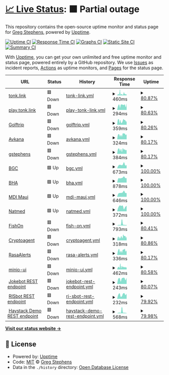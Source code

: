 # [📈 Live Status](https://status.stephens.link): <!--live status--> **🟧 Partial outage**

This repository contains the open-source uptime monitor and status page for [Greg Stephens](http://gstephens.org), powered by [Upptime](https://github.com/upptime/upptime).

[![Uptime CI](https://github.com/rgstephens/upptime/workflows/Uptime%20CI/badge.svg)](https://github.com/rgstephens/upptime/actions?query=workflow%3A%22Uptime+CI%22)
[![Response Time CI](https://github.com/rgstephens/upptime/workflows/Response%20Time%20CI/badge.svg)](https://github.com/rgstephens/upptime/actions?query=workflow%3A%22Response+Time+CI%22)
[![Graphs CI](https://github.com/rgstephens/upptime/workflows/Graphs%20CI/badge.svg)](https://github.com/rgstephens/upptime/actions?query=workflow%3A%22Graphs+CI%22)
[![Static Site CI](https://github.com/rgstephens/upptime/workflows/Static%20Site%20CI/badge.svg)](https://github.com/rgstephens/upptime/actions?query=workflow%3A%22Static+Site+CI%22)
[![Summary CI](https://github.com/rgstephens/upptime/workflows/Summary%20CI/badge.svg)](https://github.com/rgstephens/upptime/actions?query=workflow%3A%22Summary+CI%22)

With [Upptime](https://upptime.js.org), you can get your own unlimited and free uptime monitor and status page, powered entirely by a GitHub repository. We use [Issues](https://github.com/rgstephens/upptime/issues) as incident reports, [Actions](https://github.com/rgstephens/upptime/actions) as uptime monitors, and [Pages](https://status.stephens.link) for the status page.

<!--start: status pages-->
<!-- This summary is generated by Upptime (https://github.com/upptime/upptime) -->
<!-- Do not edit this manually, your changes will be overwritten -->
<!-- prettier-ignore -->
| URL | Status | History | Response Time | Uptime |
| --- | ------ | ------- | ------------- | ------ |
| <img alt="" src="https://icons.duckduckgo.com/ip3/tonk.link.ico" height="13"> [tonk.link](https://tonk.link) | 🟥 Down | [tonk-link.yml](https://github.com/rgstephens/upptime/commits/HEAD/history/tonk-link.yml) | <details><summary><img alt="Response time graph" src="./graphs/tonk-link/response-time-week.png" height="20"> 460ms</summary><br><a href="https://rgstephens.github.io/upptime/history/tonk-link"><img alt="Response time 360" src="https://img.shields.io/endpoint?url=https%3A%2F%2Fraw.githubusercontent.com%2Frgstephens%2Fupptime%2FHEAD%2Fapi%2Ftonk-link%2Fresponse-time.json"></a><br><a href="https://rgstephens.github.io/upptime/history/tonk-link"><img alt="24-hour response time 0" src="https://img.shields.io/endpoint?url=https%3A%2F%2Fraw.githubusercontent.com%2Frgstephens%2Fupptime%2FHEAD%2Fapi%2Ftonk-link%2Fresponse-time-day.json"></a><br><a href="https://rgstephens.github.io/upptime/history/tonk-link"><img alt="7-day response time 460" src="https://img.shields.io/endpoint?url=https%3A%2F%2Fraw.githubusercontent.com%2Frgstephens%2Fupptime%2FHEAD%2Fapi%2Ftonk-link%2Fresponse-time-week.json"></a><br><a href="https://rgstephens.github.io/upptime/history/tonk-link"><img alt="30-day response time 382" src="https://img.shields.io/endpoint?url=https%3A%2F%2Fraw.githubusercontent.com%2Frgstephens%2Fupptime%2FHEAD%2Fapi%2Ftonk-link%2Fresponse-time-month.json"></a><br><a href="https://rgstephens.github.io/upptime/history/tonk-link"><img alt="1-year response time 384" src="https://img.shields.io/endpoint?url=https%3A%2F%2Fraw.githubusercontent.com%2Frgstephens%2Fupptime%2FHEAD%2Fapi%2Ftonk-link%2Fresponse-time-year.json"></a></details> | <details><summary><a href="https://rgstephens.github.io/upptime/history/tonk-link">80.87%</a></summary><a href="https://rgstephens.github.io/upptime/history/tonk-link"><img alt="All-time uptime 96.34%" src="https://img.shields.io/endpoint?url=https%3A%2F%2Fraw.githubusercontent.com%2Frgstephens%2Fupptime%2FHEAD%2Fapi%2Ftonk-link%2Fuptime.json"></a><br><a href="https://rgstephens.github.io/upptime/history/tonk-link"><img alt="24-hour uptime 0.00%" src="https://img.shields.io/endpoint?url=https%3A%2F%2Fraw.githubusercontent.com%2Frgstephens%2Fupptime%2FHEAD%2Fapi%2Ftonk-link%2Fuptime-day.json"></a><br><a href="https://rgstephens.github.io/upptime/history/tonk-link"><img alt="7-day uptime 80.87%" src="https://img.shields.io/endpoint?url=https%3A%2F%2Fraw.githubusercontent.com%2Frgstephens%2Fupptime%2FHEAD%2Fapi%2Ftonk-link%2Fuptime-week.json"></a><br><a href="https://rgstephens.github.io/upptime/history/tonk-link"><img alt="30-day uptime 95.37%" src="https://img.shields.io/endpoint?url=https%3A%2F%2Fraw.githubusercontent.com%2Frgstephens%2Fupptime%2FHEAD%2Fapi%2Ftonk-link%2Fuptime-month.json"></a><br><a href="https://rgstephens.github.io/upptime/history/tonk-link"><img alt="1-year uptime 98.75%" src="https://img.shields.io/endpoint?url=https%3A%2F%2Fraw.githubusercontent.com%2Frgstephens%2Fupptime%2FHEAD%2Fapi%2Ftonk-link%2Fuptime-year.json"></a></details>
| <img alt="" src="https://icons.duckduckgo.com/ip3/play.tonk.link.ico" height="13"> [play.tonk.link](https://play.tonk.link) | 🟥 Down | [play-tonk-link.yml](https://github.com/rgstephens/upptime/commits/HEAD/history/play-tonk-link.yml) | <details><summary><img alt="Response time graph" src="./graphs/play-tonk-link/response-time-week.png" height="20"> 294ms</summary><br><a href="https://rgstephens.github.io/upptime/history/play-tonk-link"><img alt="Response time 278" src="https://img.shields.io/endpoint?url=https%3A%2F%2Fraw.githubusercontent.com%2Frgstephens%2Fupptime%2FHEAD%2Fapi%2Fplay-tonk-link%2Fresponse-time.json"></a><br><a href="https://rgstephens.github.io/upptime/history/play-tonk-link"><img alt="24-hour response time 0" src="https://img.shields.io/endpoint?url=https%3A%2F%2Fraw.githubusercontent.com%2Frgstephens%2Fupptime%2FHEAD%2Fapi%2Fplay-tonk-link%2Fresponse-time-day.json"></a><br><a href="https://rgstephens.github.io/upptime/history/play-tonk-link"><img alt="7-day response time 294" src="https://img.shields.io/endpoint?url=https%3A%2F%2Fraw.githubusercontent.com%2Frgstephens%2Fupptime%2FHEAD%2Fapi%2Fplay-tonk-link%2Fresponse-time-week.json"></a><br><a href="https://rgstephens.github.io/upptime/history/play-tonk-link"><img alt="30-day response time 278" src="https://img.shields.io/endpoint?url=https%3A%2F%2Fraw.githubusercontent.com%2Frgstephens%2Fupptime%2FHEAD%2Fapi%2Fplay-tonk-link%2Fresponse-time-month.json"></a><br><a href="https://rgstephens.github.io/upptime/history/play-tonk-link"><img alt="1-year response time 292" src="https://img.shields.io/endpoint?url=https%3A%2F%2Fraw.githubusercontent.com%2Frgstephens%2Fupptime%2FHEAD%2Fapi%2Fplay-tonk-link%2Fresponse-time-year.json"></a></details> | <details><summary><a href="https://rgstephens.github.io/upptime/history/play-tonk-link">80.63%</a></summary><a href="https://rgstephens.github.io/upptime/history/play-tonk-link"><img alt="All-time uptime 65.59%" src="https://img.shields.io/endpoint?url=https%3A%2F%2Fraw.githubusercontent.com%2Frgstephens%2Fupptime%2FHEAD%2Fapi%2Fplay-tonk-link%2Fuptime.json"></a><br><a href="https://rgstephens.github.io/upptime/history/play-tonk-link"><img alt="24-hour uptime 0.00%" src="https://img.shields.io/endpoint?url=https%3A%2F%2Fraw.githubusercontent.com%2Frgstephens%2Fupptime%2FHEAD%2Fapi%2Fplay-tonk-link%2Fuptime-day.json"></a><br><a href="https://rgstephens.github.io/upptime/history/play-tonk-link"><img alt="7-day uptime 80.63%" src="https://img.shields.io/endpoint?url=https%3A%2F%2Fraw.githubusercontent.com%2Frgstephens%2Fupptime%2FHEAD%2Fapi%2Fplay-tonk-link%2Fuptime-week.json"></a><br><a href="https://rgstephens.github.io/upptime/history/play-tonk-link"><img alt="30-day uptime 95.50%" src="https://img.shields.io/endpoint?url=https%3A%2F%2Fraw.githubusercontent.com%2Frgstephens%2Fupptime%2FHEAD%2Fapi%2Fplay-tonk-link%2Fuptime-month.json"></a><br><a href="https://rgstephens.github.io/upptime/history/play-tonk-link"><img alt="1-year uptime 88.41%" src="https://img.shields.io/endpoint?url=https%3A%2F%2Fraw.githubusercontent.com%2Frgstephens%2Fupptime%2FHEAD%2Fapi%2Fplay-tonk-link%2Fuptime-year.json"></a></details>
| <img alt="" src="https://icons.duckduckgo.com/ip3/golftrip.link.ico" height="13"> [Golftrip](https://golftrip.link) | 🟥 Down | [golftrip.yml](https://github.com/rgstephens/upptime/commits/HEAD/history/golftrip.yml) | <details><summary><img alt="Response time graph" src="./graphs/golftrip/response-time-week.png" height="20"> 359ms</summary><br><a href="https://rgstephens.github.io/upptime/history/golftrip"><img alt="Response time 393" src="https://img.shields.io/endpoint?url=https%3A%2F%2Fraw.githubusercontent.com%2Frgstephens%2Fupptime%2FHEAD%2Fapi%2Fgolftrip%2Fresponse-time.json"></a><br><a href="https://rgstephens.github.io/upptime/history/golftrip"><img alt="24-hour response time 0" src="https://img.shields.io/endpoint?url=https%3A%2F%2Fraw.githubusercontent.com%2Frgstephens%2Fupptime%2FHEAD%2Fapi%2Fgolftrip%2Fresponse-time-day.json"></a><br><a href="https://rgstephens.github.io/upptime/history/golftrip"><img alt="7-day response time 359" src="https://img.shields.io/endpoint?url=https%3A%2F%2Fraw.githubusercontent.com%2Frgstephens%2Fupptime%2FHEAD%2Fapi%2Fgolftrip%2Fresponse-time-week.json"></a><br><a href="https://rgstephens.github.io/upptime/history/golftrip"><img alt="30-day response time 409" src="https://img.shields.io/endpoint?url=https%3A%2F%2Fraw.githubusercontent.com%2Frgstephens%2Fupptime%2FHEAD%2Fapi%2Fgolftrip%2Fresponse-time-month.json"></a><br><a href="https://rgstephens.github.io/upptime/history/golftrip"><img alt="1-year response time 404" src="https://img.shields.io/endpoint?url=https%3A%2F%2Fraw.githubusercontent.com%2Frgstephens%2Fupptime%2FHEAD%2Fapi%2Fgolftrip%2Fresponse-time-year.json"></a></details> | <details><summary><a href="https://rgstephens.github.io/upptime/history/golftrip">80.26%</a></summary><a href="https://rgstephens.github.io/upptime/history/golftrip"><img alt="All-time uptime 97.25%" src="https://img.shields.io/endpoint?url=https%3A%2F%2Fraw.githubusercontent.com%2Frgstephens%2Fupptime%2FHEAD%2Fapi%2Fgolftrip%2Fuptime.json"></a><br><a href="https://rgstephens.github.io/upptime/history/golftrip"><img alt="24-hour uptime 0.00%" src="https://img.shields.io/endpoint?url=https%3A%2F%2Fraw.githubusercontent.com%2Frgstephens%2Fupptime%2FHEAD%2Fapi%2Fgolftrip%2Fuptime-day.json"></a><br><a href="https://rgstephens.github.io/upptime/history/golftrip"><img alt="7-day uptime 80.26%" src="https://img.shields.io/endpoint?url=https%3A%2F%2Fraw.githubusercontent.com%2Frgstephens%2Fupptime%2FHEAD%2Fapi%2Fgolftrip%2Fuptime-week.json"></a><br><a href="https://rgstephens.github.io/upptime/history/golftrip"><img alt="30-day uptime 95.23%" src="https://img.shields.io/endpoint?url=https%3A%2F%2Fraw.githubusercontent.com%2Frgstephens%2Fupptime%2FHEAD%2Fapi%2Fgolftrip%2Fuptime-month.json"></a><br><a href="https://rgstephens.github.io/upptime/history/golftrip"><img alt="1-year uptime 98.72%" src="https://img.shields.io/endpoint?url=https%3A%2F%2Fraw.githubusercontent.com%2Frgstephens%2Fupptime%2FHEAD%2Fapi%2Fgolftrip%2Fuptime-year.json"></a></details>
| <img alt="" src="https://icons.duckduckgo.com/ip3/avkana.com.ico" height="13"> [Avkana](https://avkana.com) | 🟥 Down | [avkana.yml](https://github.com/rgstephens/upptime/commits/HEAD/history/avkana.yml) | <details><summary><img alt="Response time graph" src="./graphs/avkana/response-time-week.png" height="20"> 324ms</summary><br><a href="https://rgstephens.github.io/upptime/history/avkana"><img alt="Response time 319" src="https://img.shields.io/endpoint?url=https%3A%2F%2Fraw.githubusercontent.com%2Frgstephens%2Fupptime%2FHEAD%2Fapi%2Favkana%2Fresponse-time.json"></a><br><a href="https://rgstephens.github.io/upptime/history/avkana"><img alt="24-hour response time 0" src="https://img.shields.io/endpoint?url=https%3A%2F%2Fraw.githubusercontent.com%2Frgstephens%2Fupptime%2FHEAD%2Fapi%2Favkana%2Fresponse-time-day.json"></a><br><a href="https://rgstephens.github.io/upptime/history/avkana"><img alt="7-day response time 324" src="https://img.shields.io/endpoint?url=https%3A%2F%2Fraw.githubusercontent.com%2Frgstephens%2Fupptime%2FHEAD%2Fapi%2Favkana%2Fresponse-time-week.json"></a><br><a href="https://rgstephens.github.io/upptime/history/avkana"><img alt="30-day response time 343" src="https://img.shields.io/endpoint?url=https%3A%2F%2Fraw.githubusercontent.com%2Frgstephens%2Fupptime%2FHEAD%2Fapi%2Favkana%2Fresponse-time-month.json"></a><br><a href="https://rgstephens.github.io/upptime/history/avkana"><img alt="1-year response time 329" src="https://img.shields.io/endpoint?url=https%3A%2F%2Fraw.githubusercontent.com%2Frgstephens%2Fupptime%2FHEAD%2Fapi%2Favkana%2Fresponse-time-year.json"></a></details> | <details><summary><a href="https://rgstephens.github.io/upptime/history/avkana">80.17%</a></summary><a href="https://rgstephens.github.io/upptime/history/avkana"><img alt="All-time uptime 96.05%" src="https://img.shields.io/endpoint?url=https%3A%2F%2Fraw.githubusercontent.com%2Frgstephens%2Fupptime%2FHEAD%2Fapi%2Favkana%2Fuptime.json"></a><br><a href="https://rgstephens.github.io/upptime/history/avkana"><img alt="24-hour uptime 0.00%" src="https://img.shields.io/endpoint?url=https%3A%2F%2Fraw.githubusercontent.com%2Frgstephens%2Fupptime%2FHEAD%2Fapi%2Favkana%2Fuptime-day.json"></a><br><a href="https://rgstephens.github.io/upptime/history/avkana"><img alt="7-day uptime 80.17%" src="https://img.shields.io/endpoint?url=https%3A%2F%2Fraw.githubusercontent.com%2Frgstephens%2Fupptime%2FHEAD%2Fapi%2Favkana%2Fuptime-week.json"></a><br><a href="https://rgstephens.github.io/upptime/history/avkana"><img alt="30-day uptime 95.20%" src="https://img.shields.io/endpoint?url=https%3A%2F%2Fraw.githubusercontent.com%2Frgstephens%2Fupptime%2FHEAD%2Fapi%2Favkana%2Fuptime-month.json"></a><br><a href="https://rgstephens.github.io/upptime/history/avkana"><img alt="1-year uptime 98.72%" src="https://img.shields.io/endpoint?url=https%3A%2F%2Fraw.githubusercontent.com%2Frgstephens%2Fupptime%2FHEAD%2Fapi%2Favkana%2Fuptime-year.json"></a></details>
| <img alt="" src="https://icons.duckduckgo.com/ip3/gstephens.org.ico" height="13"> [gstephens](https://gstephens.org) | 🟥 Down | [gstephens.yml](https://github.com/rgstephens/upptime/commits/HEAD/history/gstephens.yml) | <details><summary><img alt="Response time graph" src="./graphs/gstephens/response-time-week.png" height="20"> 384ms</summary><br><a href="https://rgstephens.github.io/upptime/history/gstephens"><img alt="Response time 398" src="https://img.shields.io/endpoint?url=https%3A%2F%2Fraw.githubusercontent.com%2Frgstephens%2Fupptime%2FHEAD%2Fapi%2Fgstephens%2Fresponse-time.json"></a><br><a href="https://rgstephens.github.io/upptime/history/gstephens"><img alt="24-hour response time 0" src="https://img.shields.io/endpoint?url=https%3A%2F%2Fraw.githubusercontent.com%2Frgstephens%2Fupptime%2FHEAD%2Fapi%2Fgstephens%2Fresponse-time-day.json"></a><br><a href="https://rgstephens.github.io/upptime/history/gstephens"><img alt="7-day response time 384" src="https://img.shields.io/endpoint?url=https%3A%2F%2Fraw.githubusercontent.com%2Frgstephens%2Fupptime%2FHEAD%2Fapi%2Fgstephens%2Fresponse-time-week.json"></a><br><a href="https://rgstephens.github.io/upptime/history/gstephens"><img alt="30-day response time 412" src="https://img.shields.io/endpoint?url=https%3A%2F%2Fraw.githubusercontent.com%2Frgstephens%2Fupptime%2FHEAD%2Fapi%2Fgstephens%2Fresponse-time-month.json"></a><br><a href="https://rgstephens.github.io/upptime/history/gstephens"><img alt="1-year response time 418" src="https://img.shields.io/endpoint?url=https%3A%2F%2Fraw.githubusercontent.com%2Frgstephens%2Fupptime%2FHEAD%2Fapi%2Fgstephens%2Fresponse-time-year.json"></a></details> | <details><summary><a href="https://rgstephens.github.io/upptime/history/gstephens">80.17%</a></summary><a href="https://rgstephens.github.io/upptime/history/gstephens"><img alt="All-time uptime 94.70%" src="https://img.shields.io/endpoint?url=https%3A%2F%2Fraw.githubusercontent.com%2Frgstephens%2Fupptime%2FHEAD%2Fapi%2Fgstephens%2Fuptime.json"></a><br><a href="https://rgstephens.github.io/upptime/history/gstephens"><img alt="24-hour uptime 0.00%" src="https://img.shields.io/endpoint?url=https%3A%2F%2Fraw.githubusercontent.com%2Frgstephens%2Fupptime%2FHEAD%2Fapi%2Fgstephens%2Fuptime-day.json"></a><br><a href="https://rgstephens.github.io/upptime/history/gstephens"><img alt="7-day uptime 80.17%" src="https://img.shields.io/endpoint?url=https%3A%2F%2Fraw.githubusercontent.com%2Frgstephens%2Fupptime%2FHEAD%2Fapi%2Fgstephens%2Fuptime-week.json"></a><br><a href="https://rgstephens.github.io/upptime/history/gstephens"><img alt="30-day uptime 95.20%" src="https://img.shields.io/endpoint?url=https%3A%2F%2Fraw.githubusercontent.com%2Frgstephens%2Fupptime%2FHEAD%2Fapi%2Fgstephens%2Fuptime-month.json"></a><br><a href="https://rgstephens.github.io/upptime/history/gstephens"><img alt="1-year uptime 97.38%" src="https://img.shields.io/endpoint?url=https%3A%2F%2Fraw.githubusercontent.com%2Frgstephens%2Fupptime%2FHEAD%2Fapi%2Fgstephens%2Fuptime-year.json"></a></details>
| <img alt="" src="https://icons.duckduckgo.com/ip3/broadmoorgolfclub.com.ico" height="13"> [BGC](https://broadmoorgolfclub.com) | 🟩 Up | [bgc.yml](https://github.com/rgstephens/upptime/commits/HEAD/history/bgc.yml) | <details><summary><img alt="Response time graph" src="./graphs/bgc/response-time-week.png" height="20"> 673ms</summary><br><a href="https://rgstephens.github.io/upptime/history/bgc"><img alt="Response time 916" src="https://img.shields.io/endpoint?url=https%3A%2F%2Fraw.githubusercontent.com%2Frgstephens%2Fupptime%2FHEAD%2Fapi%2Fbgc%2Fresponse-time.json"></a><br><a href="https://rgstephens.github.io/upptime/history/bgc"><img alt="24-hour response time 595" src="https://img.shields.io/endpoint?url=https%3A%2F%2Fraw.githubusercontent.com%2Frgstephens%2Fupptime%2FHEAD%2Fapi%2Fbgc%2Fresponse-time-day.json"></a><br><a href="https://rgstephens.github.io/upptime/history/bgc"><img alt="7-day response time 673" src="https://img.shields.io/endpoint?url=https%3A%2F%2Fraw.githubusercontent.com%2Frgstephens%2Fupptime%2FHEAD%2Fapi%2Fbgc%2Fresponse-time-week.json"></a><br><a href="https://rgstephens.github.io/upptime/history/bgc"><img alt="30-day response time 680" src="https://img.shields.io/endpoint?url=https%3A%2F%2Fraw.githubusercontent.com%2Frgstephens%2Fupptime%2FHEAD%2Fapi%2Fbgc%2Fresponse-time-month.json"></a><br><a href="https://rgstephens.github.io/upptime/history/bgc"><img alt="1-year response time 968" src="https://img.shields.io/endpoint?url=https%3A%2F%2Fraw.githubusercontent.com%2Frgstephens%2Fupptime%2FHEAD%2Fapi%2Fbgc%2Fresponse-time-year.json"></a></details> | <details><summary><a href="https://rgstephens.github.io/upptime/history/bgc">100.00%</a></summary><a href="https://rgstephens.github.io/upptime/history/bgc"><img alt="All-time uptime 99.28%" src="https://img.shields.io/endpoint?url=https%3A%2F%2Fraw.githubusercontent.com%2Frgstephens%2Fupptime%2FHEAD%2Fapi%2Fbgc%2Fuptime.json"></a><br><a href="https://rgstephens.github.io/upptime/history/bgc"><img alt="24-hour uptime 100.00%" src="https://img.shields.io/endpoint?url=https%3A%2F%2Fraw.githubusercontent.com%2Frgstephens%2Fupptime%2FHEAD%2Fapi%2Fbgc%2Fuptime-day.json"></a><br><a href="https://rgstephens.github.io/upptime/history/bgc"><img alt="7-day uptime 100.00%" src="https://img.shields.io/endpoint?url=https%3A%2F%2Fraw.githubusercontent.com%2Frgstephens%2Fupptime%2FHEAD%2Fapi%2Fbgc%2Fuptime-week.json"></a><br><a href="https://rgstephens.github.io/upptime/history/bgc"><img alt="30-day uptime 99.82%" src="https://img.shields.io/endpoint?url=https%3A%2F%2Fraw.githubusercontent.com%2Frgstephens%2Fupptime%2FHEAD%2Fapi%2Fbgc%2Fuptime-month.json"></a><br><a href="https://rgstephens.github.io/upptime/history/bgc"><img alt="1-year uptime 99.81%" src="https://img.shields.io/endpoint?url=https%3A%2F%2Fraw.githubusercontent.com%2Frgstephens%2Fupptime%2FHEAD%2Fapi%2Fbgc%2Fuptime-year.json"></a></details>
| <img alt="" src="https://icons.duckduckgo.com/ip3/broadmoorhomeowners.com.ico" height="13"> [BHA](https://broadmoorhomeowners.com) | 🟩 Up | [bha.yml](https://github.com/rgstephens/upptime/commits/HEAD/history/bha.yml) | <details><summary><img alt="Response time graph" src="./graphs/bha/response-time-week.png" height="20"> 878ms</summary><br><a href="https://rgstephens.github.io/upptime/history/bha"><img alt="Response time 1465" src="https://img.shields.io/endpoint?url=https%3A%2F%2Fraw.githubusercontent.com%2Frgstephens%2Fupptime%2FHEAD%2Fapi%2Fbha%2Fresponse-time.json"></a><br><a href="https://rgstephens.github.io/upptime/history/bha"><img alt="24-hour response time 830" src="https://img.shields.io/endpoint?url=https%3A%2F%2Fraw.githubusercontent.com%2Frgstephens%2Fupptime%2FHEAD%2Fapi%2Fbha%2Fresponse-time-day.json"></a><br><a href="https://rgstephens.github.io/upptime/history/bha"><img alt="7-day response time 878" src="https://img.shields.io/endpoint?url=https%3A%2F%2Fraw.githubusercontent.com%2Frgstephens%2Fupptime%2FHEAD%2Fapi%2Fbha%2Fresponse-time-week.json"></a><br><a href="https://rgstephens.github.io/upptime/history/bha"><img alt="30-day response time 910" src="https://img.shields.io/endpoint?url=https%3A%2F%2Fraw.githubusercontent.com%2Frgstephens%2Fupptime%2FHEAD%2Fapi%2Fbha%2Fresponse-time-month.json"></a><br><a href="https://rgstephens.github.io/upptime/history/bha"><img alt="1-year response time 1522" src="https://img.shields.io/endpoint?url=https%3A%2F%2Fraw.githubusercontent.com%2Frgstephens%2Fupptime%2FHEAD%2Fapi%2Fbha%2Fresponse-time-year.json"></a></details> | <details><summary><a href="https://rgstephens.github.io/upptime/history/bha">100.00%</a></summary><a href="https://rgstephens.github.io/upptime/history/bha"><img alt="All-time uptime 99.76%" src="https://img.shields.io/endpoint?url=https%3A%2F%2Fraw.githubusercontent.com%2Frgstephens%2Fupptime%2FHEAD%2Fapi%2Fbha%2Fuptime.json"></a><br><a href="https://rgstephens.github.io/upptime/history/bha"><img alt="24-hour uptime 100.00%" src="https://img.shields.io/endpoint?url=https%3A%2F%2Fraw.githubusercontent.com%2Frgstephens%2Fupptime%2FHEAD%2Fapi%2Fbha%2Fuptime-day.json"></a><br><a href="https://rgstephens.github.io/upptime/history/bha"><img alt="7-day uptime 100.00%" src="https://img.shields.io/endpoint?url=https%3A%2F%2Fraw.githubusercontent.com%2Frgstephens%2Fupptime%2FHEAD%2Fapi%2Fbha%2Fuptime-week.json"></a><br><a href="https://rgstephens.github.io/upptime/history/bha"><img alt="30-day uptime 99.87%" src="https://img.shields.io/endpoint?url=https%3A%2F%2Fraw.githubusercontent.com%2Frgstephens%2Fupptime%2FHEAD%2Fapi%2Fbha%2Fuptime-month.json"></a><br><a href="https://rgstephens.github.io/upptime/history/bha"><img alt="1-year uptime 99.77%" src="https://img.shields.io/endpoint?url=https%3A%2F%2Fraw.githubusercontent.com%2Frgstephens%2Fupptime%2FHEAD%2Fapi%2Fbha%2Fuptime-year.json"></a></details>
| <img alt="" src="https://icons.duckduckgo.com/ip3/mdimaui.com.ico" height="13"> [MDI Maui](https://mdimaui.com) | 🟩 Up | [mdi-maui.yml](https://github.com/rgstephens/upptime/commits/HEAD/history/mdi-maui.yml) | <details><summary><img alt="Response time graph" src="./graphs/mdi-maui/response-time-week.png" height="20"> 646ms</summary><br><a href="https://rgstephens.github.io/upptime/history/mdi-maui"><img alt="Response time 414" src="https://img.shields.io/endpoint?url=https%3A%2F%2Fraw.githubusercontent.com%2Frgstephens%2Fupptime%2FHEAD%2Fapi%2Fmdi-maui%2Fresponse-time.json"></a><br><a href="https://rgstephens.github.io/upptime/history/mdi-maui"><img alt="24-hour response time 578" src="https://img.shields.io/endpoint?url=https%3A%2F%2Fraw.githubusercontent.com%2Frgstephens%2Fupptime%2FHEAD%2Fapi%2Fmdi-maui%2Fresponse-time-day.json"></a><br><a href="https://rgstephens.github.io/upptime/history/mdi-maui"><img alt="7-day response time 646" src="https://img.shields.io/endpoint?url=https%3A%2F%2Fraw.githubusercontent.com%2Frgstephens%2Fupptime%2FHEAD%2Fapi%2Fmdi-maui%2Fresponse-time-week.json"></a><br><a href="https://rgstephens.github.io/upptime/history/mdi-maui"><img alt="30-day response time 589" src="https://img.shields.io/endpoint?url=https%3A%2F%2Fraw.githubusercontent.com%2Frgstephens%2Fupptime%2FHEAD%2Fapi%2Fmdi-maui%2Fresponse-time-month.json"></a><br><a href="https://rgstephens.github.io/upptime/history/mdi-maui"><img alt="1-year response time 467" src="https://img.shields.io/endpoint?url=https%3A%2F%2Fraw.githubusercontent.com%2Frgstephens%2Fupptime%2FHEAD%2Fapi%2Fmdi-maui%2Fresponse-time-year.json"></a></details> | <details><summary><a href="https://rgstephens.github.io/upptime/history/mdi-maui">100.00%</a></summary><a href="https://rgstephens.github.io/upptime/history/mdi-maui"><img alt="All-time uptime 99.99%" src="https://img.shields.io/endpoint?url=https%3A%2F%2Fraw.githubusercontent.com%2Frgstephens%2Fupptime%2FHEAD%2Fapi%2Fmdi-maui%2Fuptime.json"></a><br><a href="https://rgstephens.github.io/upptime/history/mdi-maui"><img alt="24-hour uptime 100.00%" src="https://img.shields.io/endpoint?url=https%3A%2F%2Fraw.githubusercontent.com%2Frgstephens%2Fupptime%2FHEAD%2Fapi%2Fmdi-maui%2Fuptime-day.json"></a><br><a href="https://rgstephens.github.io/upptime/history/mdi-maui"><img alt="7-day uptime 100.00%" src="https://img.shields.io/endpoint?url=https%3A%2F%2Fraw.githubusercontent.com%2Frgstephens%2Fupptime%2FHEAD%2Fapi%2Fmdi-maui%2Fuptime-week.json"></a><br><a href="https://rgstephens.github.io/upptime/history/mdi-maui"><img alt="30-day uptime 100.00%" src="https://img.shields.io/endpoint?url=https%3A%2F%2Fraw.githubusercontent.com%2Frgstephens%2Fupptime%2FHEAD%2Fapi%2Fmdi-maui%2Fuptime-month.json"></a><br><a href="https://rgstephens.github.io/upptime/history/mdi-maui"><img alt="1-year uptime 99.98%" src="https://img.shields.io/endpoint?url=https%3A%2F%2Fraw.githubusercontent.com%2Frgstephens%2Fupptime%2FHEAD%2Fapi%2Fmdi-maui%2Fuptime-year.json"></a></details>
| <img alt="" src="https://icons.duckduckgo.com/ip3/natmed.net.ico" height="13"> [Natmed](https://natmed.net) | 🟩 Up | [natmed.yml](https://github.com/rgstephens/upptime/commits/HEAD/history/natmed.yml) | <details><summary><img alt="Response time graph" src="./graphs/natmed/response-time-week.png" height="20"> 372ms</summary><br><a href="https://rgstephens.github.io/upptime/history/natmed"><img alt="Response time 281" src="https://img.shields.io/endpoint?url=https%3A%2F%2Fraw.githubusercontent.com%2Frgstephens%2Fupptime%2FHEAD%2Fapi%2Fnatmed%2Fresponse-time.json"></a><br><a href="https://rgstephens.github.io/upptime/history/natmed"><img alt="24-hour response time 436" src="https://img.shields.io/endpoint?url=https%3A%2F%2Fraw.githubusercontent.com%2Frgstephens%2Fupptime%2FHEAD%2Fapi%2Fnatmed%2Fresponse-time-day.json"></a><br><a href="https://rgstephens.github.io/upptime/history/natmed"><img alt="7-day response time 372" src="https://img.shields.io/endpoint?url=https%3A%2F%2Fraw.githubusercontent.com%2Frgstephens%2Fupptime%2FHEAD%2Fapi%2Fnatmed%2Fresponse-time-week.json"></a><br><a href="https://rgstephens.github.io/upptime/history/natmed"><img alt="30-day response time 356" src="https://img.shields.io/endpoint?url=https%3A%2F%2Fraw.githubusercontent.com%2Frgstephens%2Fupptime%2FHEAD%2Fapi%2Fnatmed%2Fresponse-time-month.json"></a><br><a href="https://rgstephens.github.io/upptime/history/natmed"><img alt="1-year response time 291" src="https://img.shields.io/endpoint?url=https%3A%2F%2Fraw.githubusercontent.com%2Frgstephens%2Fupptime%2FHEAD%2Fapi%2Fnatmed%2Fresponse-time-year.json"></a></details> | <details><summary><a href="https://rgstephens.github.io/upptime/history/natmed">100.00%</a></summary><a href="https://rgstephens.github.io/upptime/history/natmed"><img alt="All-time uptime 99.98%" src="https://img.shields.io/endpoint?url=https%3A%2F%2Fraw.githubusercontent.com%2Frgstephens%2Fupptime%2FHEAD%2Fapi%2Fnatmed%2Fuptime.json"></a><br><a href="https://rgstephens.github.io/upptime/history/natmed"><img alt="24-hour uptime 100.00%" src="https://img.shields.io/endpoint?url=https%3A%2F%2Fraw.githubusercontent.com%2Frgstephens%2Fupptime%2FHEAD%2Fapi%2Fnatmed%2Fuptime-day.json"></a><br><a href="https://rgstephens.github.io/upptime/history/natmed"><img alt="7-day uptime 100.00%" src="https://img.shields.io/endpoint?url=https%3A%2F%2Fraw.githubusercontent.com%2Frgstephens%2Fupptime%2FHEAD%2Fapi%2Fnatmed%2Fuptime-week.json"></a><br><a href="https://rgstephens.github.io/upptime/history/natmed"><img alt="30-day uptime 100.00%" src="https://img.shields.io/endpoint?url=https%3A%2F%2Fraw.githubusercontent.com%2Frgstephens%2Fupptime%2FHEAD%2Fapi%2Fnatmed%2Fuptime-month.json"></a><br><a href="https://rgstephens.github.io/upptime/history/natmed"><img alt="1-year uptime 99.98%" src="https://img.shields.io/endpoint?url=https%3A%2F%2Fraw.githubusercontent.com%2Frgstephens%2Fupptime%2FHEAD%2Fapi%2Fnatmed%2Fuptime-year.json"></a></details>
| <img alt="" src="https://icons.duckduckgo.com/ip3/fishonwithjon.com.ico" height="13"> [FishOn](https://fishonwithjon.com) | 🟥 Down | [fish-on.yml](https://github.com/rgstephens/upptime/commits/HEAD/history/fish-on.yml) | <details><summary><img alt="Response time graph" src="./graphs/fish-on/response-time-week.png" height="20"> 793ms</summary><br><a href="https://rgstephens.github.io/upptime/history/fish-on"><img alt="Response time 335" src="https://img.shields.io/endpoint?url=https%3A%2F%2Fraw.githubusercontent.com%2Frgstephens%2Fupptime%2FHEAD%2Fapi%2Ffish-on%2Fresponse-time.json"></a><br><a href="https://rgstephens.github.io/upptime/history/fish-on"><img alt="24-hour response time 0" src="https://img.shields.io/endpoint?url=https%3A%2F%2Fraw.githubusercontent.com%2Frgstephens%2Fupptime%2FHEAD%2Fapi%2Ffish-on%2Fresponse-time-day.json"></a><br><a href="https://rgstephens.github.io/upptime/history/fish-on"><img alt="7-day response time 793" src="https://img.shields.io/endpoint?url=https%3A%2F%2Fraw.githubusercontent.com%2Frgstephens%2Fupptime%2FHEAD%2Fapi%2Ffish-on%2Fresponse-time-week.json"></a><br><a href="https://rgstephens.github.io/upptime/history/fish-on"><img alt="30-day response time 462" src="https://img.shields.io/endpoint?url=https%3A%2F%2Fraw.githubusercontent.com%2Frgstephens%2Fupptime%2FHEAD%2Fapi%2Ffish-on%2Fresponse-time-month.json"></a><br><a href="https://rgstephens.github.io/upptime/history/fish-on"><img alt="1-year response time 343" src="https://img.shields.io/endpoint?url=https%3A%2F%2Fraw.githubusercontent.com%2Frgstephens%2Fupptime%2FHEAD%2Fapi%2Ffish-on%2Fresponse-time-year.json"></a></details> | <details><summary><a href="https://rgstephens.github.io/upptime/history/fish-on">80.41%</a></summary><a href="https://rgstephens.github.io/upptime/history/fish-on"><img alt="All-time uptime 96.56%" src="https://img.shields.io/endpoint?url=https%3A%2F%2Fraw.githubusercontent.com%2Frgstephens%2Fupptime%2FHEAD%2Fapi%2Ffish-on%2Fuptime.json"></a><br><a href="https://rgstephens.github.io/upptime/history/fish-on"><img alt="24-hour uptime 0.00%" src="https://img.shields.io/endpoint?url=https%3A%2F%2Fraw.githubusercontent.com%2Frgstephens%2Fupptime%2FHEAD%2Fapi%2Ffish-on%2Fuptime-day.json"></a><br><a href="https://rgstephens.github.io/upptime/history/fish-on"><img alt="7-day uptime 80.41%" src="https://img.shields.io/endpoint?url=https%3A%2F%2Fraw.githubusercontent.com%2Frgstephens%2Fupptime%2FHEAD%2Fapi%2Ffish-on%2Fuptime-week.json"></a><br><a href="https://rgstephens.github.io/upptime/history/fish-on"><img alt="30-day uptime 95.49%" src="https://img.shields.io/endpoint?url=https%3A%2F%2Fraw.githubusercontent.com%2Frgstephens%2Fupptime%2FHEAD%2Fapi%2Ffish-on%2Fuptime-month.json"></a><br><a href="https://rgstephens.github.io/upptime/history/fish-on"><img alt="1-year uptime 98.74%" src="https://img.shields.io/endpoint?url=https%3A%2F%2Fraw.githubusercontent.com%2Frgstephens%2Fupptime%2FHEAD%2Fapi%2Ffish-on%2Fuptime-year.json"></a></details>
| <img alt="" src="https://icons.duckduckgo.com/ip3/cryptoagent.us.ico" height="13"> [Cryptoagent](https://cryptoagent.us) | 🟥 Down | [cryptoagent.yml](https://github.com/rgstephens/upptime/commits/HEAD/history/cryptoagent.yml) | <details><summary><img alt="Response time graph" src="./graphs/cryptoagent/response-time-week.png" height="20"> 318ms</summary><br><a href="https://rgstephens.github.io/upptime/history/cryptoagent"><img alt="Response time 325" src="https://img.shields.io/endpoint?url=https%3A%2F%2Fraw.githubusercontent.com%2Frgstephens%2Fupptime%2FHEAD%2Fapi%2Fcryptoagent%2Fresponse-time.json"></a><br><a href="https://rgstephens.github.io/upptime/history/cryptoagent"><img alt="24-hour response time 0" src="https://img.shields.io/endpoint?url=https%3A%2F%2Fraw.githubusercontent.com%2Frgstephens%2Fupptime%2FHEAD%2Fapi%2Fcryptoagent%2Fresponse-time-day.json"></a><br><a href="https://rgstephens.github.io/upptime/history/cryptoagent"><img alt="7-day response time 318" src="https://img.shields.io/endpoint?url=https%3A%2F%2Fraw.githubusercontent.com%2Frgstephens%2Fupptime%2FHEAD%2Fapi%2Fcryptoagent%2Fresponse-time-week.json"></a><br><a href="https://rgstephens.github.io/upptime/history/cryptoagent"><img alt="30-day response time 332" src="https://img.shields.io/endpoint?url=https%3A%2F%2Fraw.githubusercontent.com%2Frgstephens%2Fupptime%2FHEAD%2Fapi%2Fcryptoagent%2Fresponse-time-month.json"></a><br><a href="https://rgstephens.github.io/upptime/history/cryptoagent"><img alt="1-year response time 320" src="https://img.shields.io/endpoint?url=https%3A%2F%2Fraw.githubusercontent.com%2Frgstephens%2Fupptime%2FHEAD%2Fapi%2Fcryptoagent%2Fresponse-time-year.json"></a></details> | <details><summary><a href="https://rgstephens.github.io/upptime/history/cryptoagent">80.86%</a></summary><a href="https://rgstephens.github.io/upptime/history/cryptoagent"><img alt="All-time uptime 92.83%" src="https://img.shields.io/endpoint?url=https%3A%2F%2Fraw.githubusercontent.com%2Frgstephens%2Fupptime%2FHEAD%2Fapi%2Fcryptoagent%2Fuptime.json"></a><br><a href="https://rgstephens.github.io/upptime/history/cryptoagent"><img alt="24-hour uptime 0.00%" src="https://img.shields.io/endpoint?url=https%3A%2F%2Fraw.githubusercontent.com%2Frgstephens%2Fupptime%2FHEAD%2Fapi%2Fcryptoagent%2Fuptime-day.json"></a><br><a href="https://rgstephens.github.io/upptime/history/cryptoagent"><img alt="7-day uptime 80.86%" src="https://img.shields.io/endpoint?url=https%3A%2F%2Fraw.githubusercontent.com%2Frgstephens%2Fupptime%2FHEAD%2Fapi%2Fcryptoagent%2Fuptime-week.json"></a><br><a href="https://rgstephens.github.io/upptime/history/cryptoagent"><img alt="30-day uptime 95.37%" src="https://img.shields.io/endpoint?url=https%3A%2F%2Fraw.githubusercontent.com%2Frgstephens%2Fupptime%2FHEAD%2Fapi%2Fcryptoagent%2Fuptime-month.json"></a><br><a href="https://rgstephens.github.io/upptime/history/cryptoagent"><img alt="1-year uptime 97.40%" src="https://img.shields.io/endpoint?url=https%3A%2F%2Fraw.githubusercontent.com%2Frgstephens%2Fupptime%2FHEAD%2Fapi%2Fcryptoagent%2Fuptime-year.json"></a></details>
| <img alt="" src="https://icons.duckduckgo.com/ip3/rasaalerts.com.ico" height="13"> [RasaAlerts](https://rasaalerts.com) | 🟥 Down | [rasa-alerts.yml](https://github.com/rgstephens/upptime/commits/HEAD/history/rasa-alerts.yml) | <details><summary><img alt="Response time graph" src="./graphs/rasa-alerts/response-time-week.png" height="20"> 336ms</summary><br><a href="https://rgstephens.github.io/upptime/history/rasa-alerts"><img alt="Response time 328" src="https://img.shields.io/endpoint?url=https%3A%2F%2Fraw.githubusercontent.com%2Frgstephens%2Fupptime%2FHEAD%2Fapi%2Frasa-alerts%2Fresponse-time.json"></a><br><a href="https://rgstephens.github.io/upptime/history/rasa-alerts"><img alt="24-hour response time 0" src="https://img.shields.io/endpoint?url=https%3A%2F%2Fraw.githubusercontent.com%2Frgstephens%2Fupptime%2FHEAD%2Fapi%2Frasa-alerts%2Fresponse-time-day.json"></a><br><a href="https://rgstephens.github.io/upptime/history/rasa-alerts"><img alt="7-day response time 336" src="https://img.shields.io/endpoint?url=https%3A%2F%2Fraw.githubusercontent.com%2Frgstephens%2Fupptime%2FHEAD%2Fapi%2Frasa-alerts%2Fresponse-time-week.json"></a><br><a href="https://rgstephens.github.io/upptime/history/rasa-alerts"><img alt="30-day response time 345" src="https://img.shields.io/endpoint?url=https%3A%2F%2Fraw.githubusercontent.com%2Frgstephens%2Fupptime%2FHEAD%2Fapi%2Frasa-alerts%2Fresponse-time-month.json"></a><br><a href="https://rgstephens.github.io/upptime/history/rasa-alerts"><img alt="1-year response time 332" src="https://img.shields.io/endpoint?url=https%3A%2F%2Fraw.githubusercontent.com%2Frgstephens%2Fupptime%2FHEAD%2Fapi%2Frasa-alerts%2Fresponse-time-year.json"></a></details> | <details><summary><a href="https://rgstephens.github.io/upptime/history/rasa-alerts">80.17%</a></summary><a href="https://rgstephens.github.io/upptime/history/rasa-alerts"><img alt="All-time uptime 80.32%" src="https://img.shields.io/endpoint?url=https%3A%2F%2Fraw.githubusercontent.com%2Frgstephens%2Fupptime%2FHEAD%2Fapi%2Frasa-alerts%2Fuptime.json"></a><br><a href="https://rgstephens.github.io/upptime/history/rasa-alerts"><img alt="24-hour uptime 0.00%" src="https://img.shields.io/endpoint?url=https%3A%2F%2Fraw.githubusercontent.com%2Frgstephens%2Fupptime%2FHEAD%2Fapi%2Frasa-alerts%2Fuptime-day.json"></a><br><a href="https://rgstephens.github.io/upptime/history/rasa-alerts"><img alt="7-day uptime 80.17%" src="https://img.shields.io/endpoint?url=https%3A%2F%2Fraw.githubusercontent.com%2Frgstephens%2Fupptime%2FHEAD%2Fapi%2Frasa-alerts%2Fuptime-week.json"></a><br><a href="https://rgstephens.github.io/upptime/history/rasa-alerts"><img alt="30-day uptime 95.20%" src="https://img.shields.io/endpoint?url=https%3A%2F%2Fraw.githubusercontent.com%2Frgstephens%2Fupptime%2FHEAD%2Fapi%2Frasa-alerts%2Fuptime-month.json"></a><br><a href="https://rgstephens.github.io/upptime/history/rasa-alerts"><img alt="1-year uptime 90.05%" src="https://img.shields.io/endpoint?url=https%3A%2F%2Fraw.githubusercontent.com%2Frgstephens%2Fupptime%2FHEAD%2Fapi%2Frasa-alerts%2Fuptime-year.json"></a></details>
| <img alt="" src="https://icons.duckduckgo.com/ip3/minio-ui.gstephens.org.ico" height="13"> [minio-ui](https://minio-ui.gstephens.org) | 🟥 Down | [minio-ui.yml](https://github.com/rgstephens/upptime/commits/HEAD/history/minio-ui.yml) | <details><summary><img alt="Response time graph" src="./graphs/minio-ui/response-time-week.png" height="20"> 462ms</summary><br><a href="https://rgstephens.github.io/upptime/history/minio-ui"><img alt="Response time 394" src="https://img.shields.io/endpoint?url=https%3A%2F%2Fraw.githubusercontent.com%2Frgstephens%2Fupptime%2FHEAD%2Fapi%2Fminio-ui%2Fresponse-time.json"></a><br><a href="https://rgstephens.github.io/upptime/history/minio-ui"><img alt="24-hour response time 0" src="https://img.shields.io/endpoint?url=https%3A%2F%2Fraw.githubusercontent.com%2Frgstephens%2Fupptime%2FHEAD%2Fapi%2Fminio-ui%2Fresponse-time-day.json"></a><br><a href="https://rgstephens.github.io/upptime/history/minio-ui"><img alt="7-day response time 462" src="https://img.shields.io/endpoint?url=https%3A%2F%2Fraw.githubusercontent.com%2Frgstephens%2Fupptime%2FHEAD%2Fapi%2Fminio-ui%2Fresponse-time-week.json"></a><br><a href="https://rgstephens.github.io/upptime/history/minio-ui"><img alt="30-day response time 950" src="https://img.shields.io/endpoint?url=https%3A%2F%2Fraw.githubusercontent.com%2Frgstephens%2Fupptime%2FHEAD%2Fapi%2Fminio-ui%2Fresponse-time-month.json"></a><br><a href="https://rgstephens.github.io/upptime/history/minio-ui"><img alt="1-year response time 412" src="https://img.shields.io/endpoint?url=https%3A%2F%2Fraw.githubusercontent.com%2Frgstephens%2Fupptime%2FHEAD%2Fapi%2Fminio-ui%2Fresponse-time-year.json"></a></details> | <details><summary><a href="https://rgstephens.github.io/upptime/history/minio-ui">80.58%</a></summary><a href="https://rgstephens.github.io/upptime/history/minio-ui"><img alt="All-time uptime 92.55%" src="https://img.shields.io/endpoint?url=https%3A%2F%2Fraw.githubusercontent.com%2Frgstephens%2Fupptime%2FHEAD%2Fapi%2Fminio-ui%2Fuptime.json"></a><br><a href="https://rgstephens.github.io/upptime/history/minio-ui"><img alt="24-hour uptime 0.00%" src="https://img.shields.io/endpoint?url=https%3A%2F%2Fraw.githubusercontent.com%2Frgstephens%2Fupptime%2FHEAD%2Fapi%2Fminio-ui%2Fuptime-day.json"></a><br><a href="https://rgstephens.github.io/upptime/history/minio-ui"><img alt="7-day uptime 80.58%" src="https://img.shields.io/endpoint?url=https%3A%2F%2Fraw.githubusercontent.com%2Frgstephens%2Fupptime%2FHEAD%2Fapi%2Fminio-ui%2Fuptime-week.json"></a><br><a href="https://rgstephens.github.io/upptime/history/minio-ui"><img alt="30-day uptime 95.25%" src="https://img.shields.io/endpoint?url=https%3A%2F%2Fraw.githubusercontent.com%2Frgstephens%2Fupptime%2FHEAD%2Fapi%2Fminio-ui%2Fuptime-month.json"></a><br><a href="https://rgstephens.github.io/upptime/history/minio-ui"><img alt="1-year uptime 98.46%" src="https://img.shields.io/endpoint?url=https%3A%2F%2Fraw.githubusercontent.com%2Frgstephens%2Fupptime%2FHEAD%2Fapi%2Fminio-ui%2Fuptime-year.json"></a></details>
| <img alt="" src="https://icons.duckduckgo.com/ip3/jokebot.rasabot.us.ico" height="13"> [Jokebot REST endpoint](https://jokebot.rasabot.us/webhooks/rest) | 🟥 Down | [jokebot-rest-endpoint.yml](https://github.com/rgstephens/upptime/commits/HEAD/history/jokebot-rest-endpoint.yml) | <details><summary><img alt="Response time graph" src="./graphs/jokebot-rest-endpoint/response-time-week.png" height="20"> 243ms</summary><br><a href="https://rgstephens.github.io/upptime/history/jokebot-rest-endpoint"><img alt="Response time 296" src="https://img.shields.io/endpoint?url=https%3A%2F%2Fraw.githubusercontent.com%2Frgstephens%2Fupptime%2FHEAD%2Fapi%2Fjokebot-rest-endpoint%2Fresponse-time.json"></a><br><a href="https://rgstephens.github.io/upptime/history/jokebot-rest-endpoint"><img alt="24-hour response time 0" src="https://img.shields.io/endpoint?url=https%3A%2F%2Fraw.githubusercontent.com%2Frgstephens%2Fupptime%2FHEAD%2Fapi%2Fjokebot-rest-endpoint%2Fresponse-time-day.json"></a><br><a href="https://rgstephens.github.io/upptime/history/jokebot-rest-endpoint"><img alt="7-day response time 243" src="https://img.shields.io/endpoint?url=https%3A%2F%2Fraw.githubusercontent.com%2Frgstephens%2Fupptime%2FHEAD%2Fapi%2Fjokebot-rest-endpoint%2Fresponse-time-week.json"></a><br><a href="https://rgstephens.github.io/upptime/history/jokebot-rest-endpoint"><img alt="30-day response time 903" src="https://img.shields.io/endpoint?url=https%3A%2F%2Fraw.githubusercontent.com%2Frgstephens%2Fupptime%2FHEAD%2Fapi%2Fjokebot-rest-endpoint%2Fresponse-time-month.json"></a><br><a href="https://rgstephens.github.io/upptime/history/jokebot-rest-endpoint"><img alt="1-year response time 311" src="https://img.shields.io/endpoint?url=https%3A%2F%2Fraw.githubusercontent.com%2Frgstephens%2Fupptime%2FHEAD%2Fapi%2Fjokebot-rest-endpoint%2Fresponse-time-year.json"></a></details> | <details><summary><a href="https://rgstephens.github.io/upptime/history/jokebot-rest-endpoint">80.07%</a></summary><a href="https://rgstephens.github.io/upptime/history/jokebot-rest-endpoint"><img alt="All-time uptime 95.16%" src="https://img.shields.io/endpoint?url=https%3A%2F%2Fraw.githubusercontent.com%2Frgstephens%2Fupptime%2FHEAD%2Fapi%2Fjokebot-rest-endpoint%2Fuptime.json"></a><br><a href="https://rgstephens.github.io/upptime/history/jokebot-rest-endpoint"><img alt="24-hour uptime 0.00%" src="https://img.shields.io/endpoint?url=https%3A%2F%2Fraw.githubusercontent.com%2Frgstephens%2Fupptime%2FHEAD%2Fapi%2Fjokebot-rest-endpoint%2Fuptime-day.json"></a><br><a href="https://rgstephens.github.io/upptime/history/jokebot-rest-endpoint"><img alt="7-day uptime 80.07%" src="https://img.shields.io/endpoint?url=https%3A%2F%2Fraw.githubusercontent.com%2Frgstephens%2Fupptime%2FHEAD%2Fapi%2Fjokebot-rest-endpoint%2Fuptime-week.json"></a><br><a href="https://rgstephens.github.io/upptime/history/jokebot-rest-endpoint"><img alt="30-day uptime 95.09%" src="https://img.shields.io/endpoint?url=https%3A%2F%2Fraw.githubusercontent.com%2Frgstephens%2Fupptime%2FHEAD%2Fapi%2Fjokebot-rest-endpoint%2Fuptime-month.json"></a><br><a href="https://rgstephens.github.io/upptime/history/jokebot-rest-endpoint"><img alt="1-year uptime 98.38%" src="https://img.shields.io/endpoint?url=https%3A%2F%2Fraw.githubusercontent.com%2Frgstephens%2Fupptime%2FHEAD%2Fapi%2Fjokebot-rest-endpoint%2Fuptime-year.json"></a></details>
| <img alt="" src="https://icons.duckduckgo.com/ip3/risbot.rasabot.us.ico" height="13"> [RISbot REST endpoint](https://risbot.rasabot.us/webhooks/rest) | 🟥 Down | [ri-sbot-rest-endpoint.yml](https://github.com/rgstephens/upptime/commits/HEAD/history/ri-sbot-rest-endpoint.yml) | <details><summary><img alt="Response time graph" src="./graphs/ri-sbot-rest-endpoint/response-time-week.png" height="20"> 232ms</summary><br><a href="https://rgstephens.github.io/upptime/history/ri-sbot-rest-endpoint"><img alt="Response time 239" src="https://img.shields.io/endpoint?url=https%3A%2F%2Fraw.githubusercontent.com%2Frgstephens%2Fupptime%2FHEAD%2Fapi%2Fri-sbot-rest-endpoint%2Fresponse-time.json"></a><br><a href="https://rgstephens.github.io/upptime/history/ri-sbot-rest-endpoint"><img alt="24-hour response time 0" src="https://img.shields.io/endpoint?url=https%3A%2F%2Fraw.githubusercontent.com%2Frgstephens%2Fupptime%2FHEAD%2Fapi%2Fri-sbot-rest-endpoint%2Fresponse-time-day.json"></a><br><a href="https://rgstephens.github.io/upptime/history/ri-sbot-rest-endpoint"><img alt="7-day response time 232" src="https://img.shields.io/endpoint?url=https%3A%2F%2Fraw.githubusercontent.com%2Frgstephens%2Fupptime%2FHEAD%2Fapi%2Fri-sbot-rest-endpoint%2Fresponse-time-week.json"></a><br><a href="https://rgstephens.github.io/upptime/history/ri-sbot-rest-endpoint"><img alt="30-day response time 258" src="https://img.shields.io/endpoint?url=https%3A%2F%2Fraw.githubusercontent.com%2Frgstephens%2Fupptime%2FHEAD%2Fapi%2Fri-sbot-rest-endpoint%2Fresponse-time-month.json"></a><br><a href="https://rgstephens.github.io/upptime/history/ri-sbot-rest-endpoint"><img alt="1-year response time 244" src="https://img.shields.io/endpoint?url=https%3A%2F%2Fraw.githubusercontent.com%2Frgstephens%2Fupptime%2FHEAD%2Fapi%2Fri-sbot-rest-endpoint%2Fresponse-time-year.json"></a></details> | <details><summary><a href="https://rgstephens.github.io/upptime/history/ri-sbot-rest-endpoint">79.92%</a></summary><a href="https://rgstephens.github.io/upptime/history/ri-sbot-rest-endpoint"><img alt="All-time uptime 94.20%" src="https://img.shields.io/endpoint?url=https%3A%2F%2Fraw.githubusercontent.com%2Frgstephens%2Fupptime%2FHEAD%2Fapi%2Fri-sbot-rest-endpoint%2Fuptime.json"></a><br><a href="https://rgstephens.github.io/upptime/history/ri-sbot-rest-endpoint"><img alt="24-hour uptime 0.00%" src="https://img.shields.io/endpoint?url=https%3A%2F%2Fraw.githubusercontent.com%2Frgstephens%2Fupptime%2FHEAD%2Fapi%2Fri-sbot-rest-endpoint%2Fuptime-day.json"></a><br><a href="https://rgstephens.github.io/upptime/history/ri-sbot-rest-endpoint"><img alt="7-day uptime 79.92%" src="https://img.shields.io/endpoint?url=https%3A%2F%2Fraw.githubusercontent.com%2Frgstephens%2Fupptime%2FHEAD%2Fapi%2Fri-sbot-rest-endpoint%2Fuptime-week.json"></a><br><a href="https://rgstephens.github.io/upptime/history/ri-sbot-rest-endpoint"><img alt="30-day uptime 95.11%" src="https://img.shields.io/endpoint?url=https%3A%2F%2Fraw.githubusercontent.com%2Frgstephens%2Fupptime%2FHEAD%2Fapi%2Fri-sbot-rest-endpoint%2Fuptime-month.json"></a><br><a href="https://rgstephens.github.io/upptime/history/ri-sbot-rest-endpoint"><img alt="1-year uptime 98.39%" src="https://img.shields.io/endpoint?url=https%3A%2F%2Fraw.githubusercontent.com%2Frgstephens%2Fupptime%2FHEAD%2Fapi%2Fri-sbot-rest-endpoint%2Fuptime-year.json"></a></details>
| <img alt="" src="https://icons.duckduckgo.com/ip3/haystackbot.rasabot.us.ico" height="13"> [Haystack Demo REST endpoint](https://haystackbot.rasabot.us/webhooks/rest) | 🟥 Down | [haystack-demo-rest-endpoint.yml](https://github.com/rgstephens/upptime/commits/HEAD/history/haystack-demo-rest-endpoint.yml) | <details><summary><img alt="Response time graph" src="./graphs/haystack-demo-rest-endpoint/response-time-week.png" height="20"> 568ms</summary><br><a href="https://rgstephens.github.io/upptime/history/haystack-demo-rest-endpoint"><img alt="Response time 263" src="https://img.shields.io/endpoint?url=https%3A%2F%2Fraw.githubusercontent.com%2Frgstephens%2Fupptime%2FHEAD%2Fapi%2Fhaystack-demo-rest-endpoint%2Fresponse-time.json"></a><br><a href="https://rgstephens.github.io/upptime/history/haystack-demo-rest-endpoint"><img alt="24-hour response time 0" src="https://img.shields.io/endpoint?url=https%3A%2F%2Fraw.githubusercontent.com%2Frgstephens%2Fupptime%2FHEAD%2Fapi%2Fhaystack-demo-rest-endpoint%2Fresponse-time-day.json"></a><br><a href="https://rgstephens.github.io/upptime/history/haystack-demo-rest-endpoint"><img alt="7-day response time 568" src="https://img.shields.io/endpoint?url=https%3A%2F%2Fraw.githubusercontent.com%2Frgstephens%2Fupptime%2FHEAD%2Fapi%2Fhaystack-demo-rest-endpoint%2Fresponse-time-week.json"></a><br><a href="https://rgstephens.github.io/upptime/history/haystack-demo-rest-endpoint"><img alt="30-day response time 358" src="https://img.shields.io/endpoint?url=https%3A%2F%2Fraw.githubusercontent.com%2Frgstephens%2Fupptime%2FHEAD%2Fapi%2Fhaystack-demo-rest-endpoint%2Fresponse-time-month.json"></a><br><a href="https://rgstephens.github.io/upptime/history/haystack-demo-rest-endpoint"><img alt="1-year response time 269" src="https://img.shields.io/endpoint?url=https%3A%2F%2Fraw.githubusercontent.com%2Frgstephens%2Fupptime%2FHEAD%2Fapi%2Fhaystack-demo-rest-endpoint%2Fresponse-time-year.json"></a></details> | <details><summary><a href="https://rgstephens.github.io/upptime/history/haystack-demo-rest-endpoint">79.98%</a></summary><a href="https://rgstephens.github.io/upptime/history/haystack-demo-rest-endpoint"><img alt="All-time uptime 94.11%" src="https://img.shields.io/endpoint?url=https%3A%2F%2Fraw.githubusercontent.com%2Frgstephens%2Fupptime%2FHEAD%2Fapi%2Fhaystack-demo-rest-endpoint%2Fuptime.json"></a><br><a href="https://rgstephens.github.io/upptime/history/haystack-demo-rest-endpoint"><img alt="24-hour uptime 0.00%" src="https://img.shields.io/endpoint?url=https%3A%2F%2Fraw.githubusercontent.com%2Frgstephens%2Fupptime%2FHEAD%2Fapi%2Fhaystack-demo-rest-endpoint%2Fuptime-day.json"></a><br><a href="https://rgstephens.github.io/upptime/history/haystack-demo-rest-endpoint"><img alt="7-day uptime 79.98%" src="https://img.shields.io/endpoint?url=https%3A%2F%2Fraw.githubusercontent.com%2Frgstephens%2Fupptime%2FHEAD%2Fapi%2Fhaystack-demo-rest-endpoint%2Fuptime-week.json"></a><br><a href="https://rgstephens.github.io/upptime/history/haystack-demo-rest-endpoint"><img alt="30-day uptime 95.12%" src="https://img.shields.io/endpoint?url=https%3A%2F%2Fraw.githubusercontent.com%2Frgstephens%2Fupptime%2FHEAD%2Fapi%2Fhaystack-demo-rest-endpoint%2Fuptime-month.json"></a><br><a href="https://rgstephens.github.io/upptime/history/haystack-demo-rest-endpoint"><img alt="1-year uptime 98.40%" src="https://img.shields.io/endpoint?url=https%3A%2F%2Fraw.githubusercontent.com%2Frgstephens%2Fupptime%2FHEAD%2Fapi%2Fhaystack-demo-rest-endpoint%2Fuptime-year.json"></a></details>

<!--end: status pages-->

[**Visit our status website →**](https://status.stephens.link)

## 📄 License

- Powered by: [Upptime](https://github.com/upptime/upptime)
- Code: [MIT](./LICENSE) © [Greg Stephens](http://gstephens.org)
- Data in the `./history` directory: [Open Database License](https://opendatacommons.org/licenses/odbl/1-0/)
